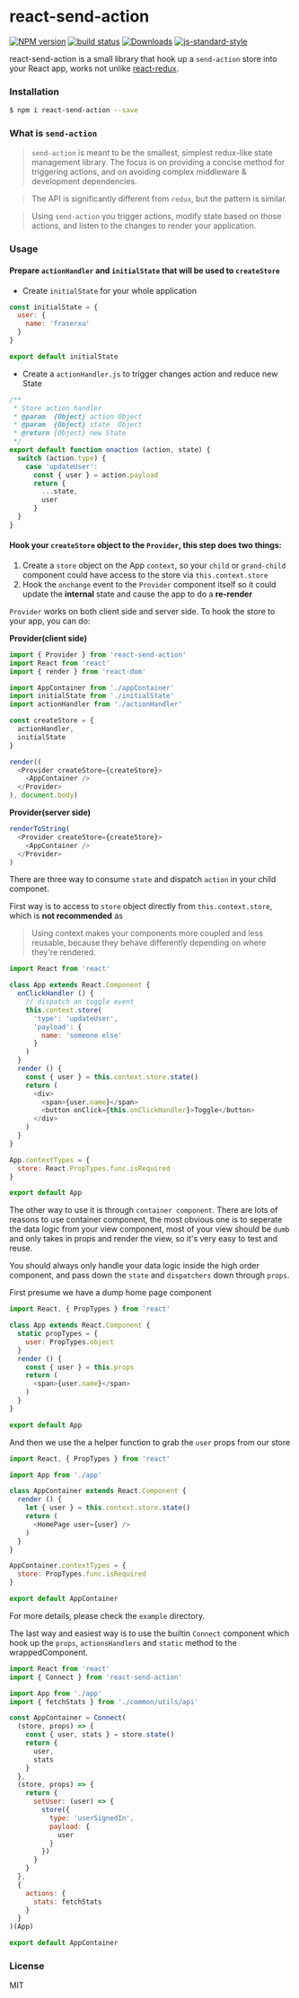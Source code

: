 react-send-action
=================

[![NPM version][npm-image]][npm-url]
[![build status][travis-image]][travis-url]
[![Downloads][downloads-image]][downloads-url]
[![js-standard-style][standard-image]][standard-url]

react-send-action is a small library that hook up a `send-action` store into your React app, works not unlike [react-redux](https://github.com/reactjs/react-redux).

### Installation

```sh
$ npm i react-send-action --save
```

### What is `send-action`

> `send-action` is meant to be the smallest, simplest redux-like state management library. The focus is on providing a concise method for triggering actions, and on avoiding complex middleware & development dependencies.

> The API is significantly different from `redux`, but the pattern is similar.

> Using `send-action` you trigger actions, modify state based on those actions, and listen to the changes to render your application.

### Usage

#### Prepare `actionHandler` and `initialState` that will be used to `createStore`

* Create `initialState` for your whole application

```JavaScript
const initialState = {
  user: {
    name: 'fraserxu'
  }
}

export default initialState
```

* Create a `actionHandler.js` to trigger changes action and reduce new State

```JavaScript
/**
 * Store action handler
 * @param  {Object} action Object
 * @param  {Object} state  Object
 * @return {Object} new State
 */
export default function onaction (action, state) {
  switch (action.type) {
    case 'updateUser':
      const { user } = action.payload
      return {
        ...state,
        user
      }
  }
}
```

#### Hook your `createStore` object to the `Provider`, this step does two things:

1. Create a `store` object on the App `context`, so your `child` or `grand-child` component could have access to the store via `this.context.store`
2. Hook the `onchange` event to the `Provider` component itself so it could update the **internal** state and cause the app to do a **re-render**

`Provider` works on both client side and server side. To hook the store to your app, you can do:

**Provider(client side)**

```JavaScript
import { Provider } from 'react-send-action'
import React from 'react'
import { render } from 'react-dom'

import AppContainer from './appContainer'
import initialState from './initialState'
import actionHandler from './actionHandler'

const createStore = {
  actionHandler,
  initialState
}

render((
  <Provider createStore={createStore}>
    <AppContainer />
  </Provider>
), document.body)

```

**Provider(server side)**

```JavaScript
renderToString(
  <Provider createStore={createStore}>
    <AppContainer />
  </Provider>
)
```

There are three way to consume `state` and dispatch `action` in your child componet.

First way is to access to `store` object directly from `this.context.store`, which is **not recommended** as

> Using context makes your components more coupled and less reusable, because they behave differently depending on where they're rendered.

```JavaScript
import React from 'react'

class App extends React.Component {
  onClickHandler () {
    // dispatch an toggle event
    this.context.store(
      'type': 'updateUser',
      'payload': {
        name: 'someone else'
      }
    )
  }
  render () {
    const { user } = this.context.store.state()
    return (
      <div>
        <span>{user.name}</span>
        <button onClick={this.onClickHandler}>Toggle</button>
      </div>
    )
  }
}

App.contextTypes = {
  store: React.PropTypes.func.isRequired
}

export default App
```

The other way to use it is through `container component`. There are lots of reasons to use container component, the most obvious one is to seperate the data logic from your view component, most of your view should be `dumb` and only takes in props and render the view, so it's very easy to test and reuse.

You should always only handle your data logic inside the high order component, and pass down the `state` and `dispatchers` down through `props`.

First presume we have a dump home page component

```JavaScript
import React, { PropTypes } from 'react'

class App extends React.Component {
  static propTypes = {
    user: PropTypes.object
  }
  render () {
    const { user } = this.props
    return (
      <span>{user.name}</span>
    )
  }
}

export default App
```

And then we use the a helper function to grab the `user` props from our store

```JavaScript
import React, { PropTypes } from 'react'

import App from './app'

class AppContainer extends React.Component {
  render () {
    let { user } = this.context.store.state()
    return (
      <HomePage user={user} />
    )
  }
}

AppContainer.contextTypes = {
  store: PropTypes.func.isRequired
}

export default AppContainer
```

For more details, please check the `example` directory.

The last way and easiest way is to use the builtin `Connect` component which hook up the `props`, `actionsHandlers` and `static` method to the wrappedComponent.

```JavaScript
import React from 'react'
import { Connect } from 'react-send-action'

import App from './app'
import { fetchStats } from './common/utils/api'

const AppContainer = Connect(
  (store, props) => {
    const { user, stats } = store.state()
    return {
      user,
      stats
    }
  },
  (store, props) => {
    return {
      setUser: (user) => {
        store({
          type: 'userSignedIn',
          payload: {
            user
          }
        })
      }
    }
  },
  {
    actions: {
      stats: fetchStats
    }
  }
)(App)

export default AppContainer
```

### License

MIT

[npm-image]: https://img.shields.io/npm/v/react-send-action.svg?style=flat-square
[npm-url]: https://npmjs.org/package/react-send-action
[travis-image]: https://img.shields.io/travis/fraserxu/react-send-action/master.svg?style=flat-square
[travis-url]: https://travis-ci.org/fraserxu/react-send-action
[downloads-image]: http://img.shields.io/npm/dm/react-send-action.svg?style=flat-square
[downloads-url]: https://npmjs.org/package/react-send-action
[standard-image]: https://img.shields.io/badge/code%20style-standard-brightgreen.svg?style=flat-square
[standard-url]: https://github.com/feross/standard
